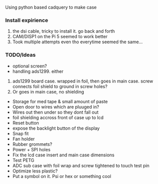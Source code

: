 Using python based cadquery to make case

### Install expirience
1) the dsi cable, tricky to install it. go back and forth
2) CAM/DISP1 on the Pi 5 seemed to work better
3) Took multiple attempts even tho everytime seemed the same...

### TODO/Ideas
- optional screen?
- handling ads1299. either
 1) ads1299 board case. wrapped in foil, then goes in main case. screw connects foil shield to ground in screw holes?
 2) Or goes in main case, no shielding
- Storage for med tape & small amount of paste
- Open door to wires which are pluuged in?
- Wires out then under so they dont fall out
- foil shielding accross front of case up to lcd
- Reset button
- expose the backlight button of the display
- Snap fit
- Fan holder
- Rubber grommets? 
- Power + SPI holes
- Fix the lcd case insert and main case dimensions
- Test PETG
- ADC sub case with foil wrap and screw tightened to touch test pin
- Optimize less plastic?
- Put a symbol on it. Psi or hex or something cool